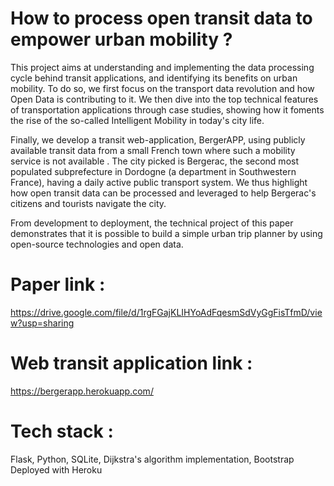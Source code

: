 # How to process open transit data to empower urban mobility ? 

This project aims at understanding and implementing the data processing cycle behind transit applications, and identifying its benefits on urban mobility. To do so, we first focus on the transport data revolution and how Open Data is contributing to it.  We then dive into the top technical features of transportation applications through case studies, showing how it foments the rise of the so-called Intelligent Mobility in today's city life.

Finally, we develop a transit web-application, BergerAPP,  using publicly available transit data from a small French town where such a mobility service is not available . The city picked is Bergerac, the second most populated subprefecture in Dordogne (a department in Southwestern France), having a daily active public transport system. We thus highlight how open transit data can be processed and leveraged to help Bergerac's citizens and tourists navigate the city. 
 
 From development to deployment, the technical project of this paper demonstrates that it is possible to build a simple urban trip planner by using open-source technologies and open data. 



# Paper link : 
https://drive.google.com/file/d/1rgFGajKLIHYoAdFqesmSdVyGgFisTfmD/view?usp=sharing

# Web transit application link : 
https://bergerapp.herokuapp.com/

# Tech stack : 
Flask, Python, SQLite, Dijkstra's algorithm implementation, Bootstrap
Deployed with Heroku
